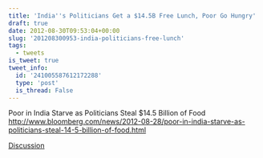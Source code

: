 ```yaml
---
title: 'India''s Politicians Get a $14.5B Free Lunch, Poor Go Hungry'
draft: true
date: 2012-08-30T09:53:04+00:00
slug: '201208300953-india-politicians-free-lunch'
tags:
  - tweets
is_tweet: true
tweet_info:
  id: '241005587612172288'
  type: 'post'
  is_thread: False
---
```




Poor in India Starve as Politicians Steal $14.5 Billion of Food <http://www.bloomberg.com/news/2012-08-28/poor-in-india-starve-as-politicians-steal-14-5-billion-of-food.html>

[Discussion](https://x.com/sytelus/status/241005587612172288)
